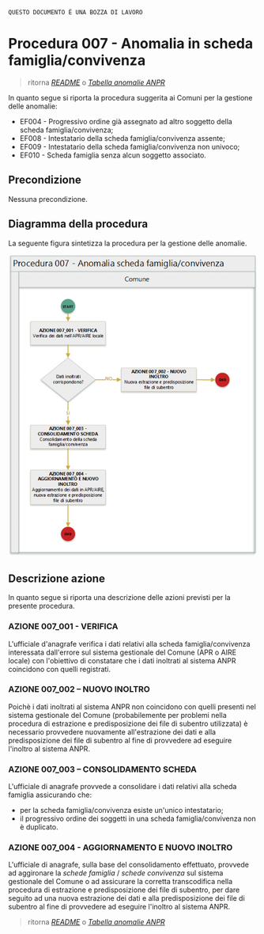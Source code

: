 	QUESTO DOCUMENTO É UNA BOZZA DI LAVORO

# Procedura 007 - Anomalia in scheda famiglia/convivenza

> ritorna [*README*](../README.md) o [*Tabella anomalie ANPR*](../TAB01_ANOMALIE_ANPR.md)

In quanto segue si riporta la procedura suggerita ai Comuni per la gestione delle anomalie: 

- EF004 - Progressivo ordine già assegnato ad altro soggetto della scheda famiglia/convivenza;
- EF008 - Intestatario della scheda famiglia/convivenza assente;
- EF009 - Intestatario della scheda famiglia/convivenza non univoco;
- EF010 - Scheda famiglia senza alcun soggetto associato.


## Precondizione
Nessuna precondizione.


## Diagramma della procedura
La seguente figura sintetizza la procedura per la gestione delle anomalie.

![Swimlane diagram procedura 007](image/IMAGE_007.png)

## Descrizione azione
In quanto segue si riporta una descrizione delle azioni previsti per la presente procedura.

### AZIONE 007_001 - VERIFICA
L'ufficiale d'anagrafe verifica i dati relativi alla scheda famiglia/convivenza interessata dall'errore sul sistema gestionale del Comune (APR o AIRE locale) con l'obiettivo di constatare che i dati inoltrati al sistema ANPR coincidono con quelli registrati.

### AZIONE 007_002 – NUOVO INOLTRO
Poichè i dati inoltrati al sistema ANPR non coincidono con quelli presenti nel sistema gestionale del Comune (probabilemente per problemi nella procedura di estrazione e predisposizione dei file di subentro utilizzata) è necessario provvedere nuovamente all'estrazione dei dati e alla predisposizione dei file di subentro al fine di provvedere ad eseguire l'inoltro al sistema ANPR.

### AZIONE 007_003 – CONSOLIDAMENTO SCHEDA
L'ufficiale di anagrafe provvede a consolidare i dati relativi alla scheda famiglia assicurando che:

- per la scheda famiglia/convivenza esiste un'unico intestatario;
- il progressivo ordine dei soggetti in una scheda famiglia/convivenza non è duplicato.

### AZIONE 007_004 - AGGIORNAMENTO E NUOVO INOLTRO
L'ufficiale di anagrafe, sulla base del consolidamento effettuato, provvede ad aggironare la *schede famiglia* / *schede convivenza* sul sistema gestionale del Comune o ad assicurare la corretta transcodifica nella procedura di estrazione e predisposizione dei file di subentro, per dare seguito ad una nuova estrazione dei dati e alla predisposizione dei file di subentro al fine di provvedere ad eseguire l'inoltro al sistema ANPR.


> ritorna [*README*](../README.md) o [*Tabella anomalie ANPR*](../TAB01_ANOMALIE_ANPR.md)
